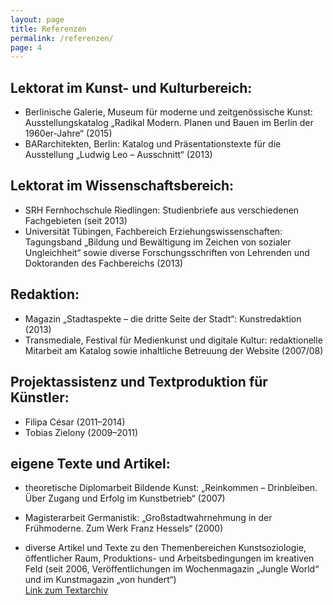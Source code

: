 ```yaml
---
layout: page
title: Referenzen
permalink: /referenzen/
page: 4
---
```



## Lektorat im Kunst- und Kulturbereich:

* Berlinische Galerie, Museum für moderne und zeitgenössische Kunst: Ausstellungskatalog „Radikal Modern. Planen und Bauen im Berlin der 1960er-Jahre“ (2015)
* BARarchitekten, Berlin: Katalog und Präsentationstexte für die Ausstellung „Ludwig Leo – Ausschnitt“ (2013)

## Lektorat im Wissenschaftsbereich:
- SRH Fernhochschule Riedlingen: Studienbriefe aus verschiedenen Fachgebieten (seit 2013)
- Universität Tübingen, Fachbereich Erziehungswissenschaften: Tagungsband „Bildung und Bewältigung im Zeichen von sozialer Ungleichheit“ sowie diverse Forschungsschriften von Lehrenden und Doktoranden des Fachbereichs (2013)

## Redaktion:
- Magazin „Stadtaspekte – die dritte Seite der Stadt“: Kunstredaktion (2013)
- Transmediale, Festival für Medienkunst und digitale Kultur: redaktionelle Mitarbeit am Katalog sowie inhaltliche Betreuung der Website (2007/08)

## Projektassistenz und Textproduktion für Künstler:

- Filipa César (2011–2014)
- Tobias Zielony (2009–2011)

## eigene Texte und Artikel:
- theoretische Diplomarbeit Bildende Kunst: „Reinkommen – Drinbleiben. Über Zugang und Erfolg im Kunstbetrieb“ (2007)

- Magisterarbeit Germanistik: „Großstadtwahrnehmung in der Frühmoderne. Zum Werk Franz Hessels“ (2000)

- diverse Artikel und Texte zu den Themenbereichen Kunstsoziologie, öffentlicher Raum, Produktions- und Arbeitsbedingungen im kreativen Feld (seit 2006, Veröffentlichungen im Wochenmagazin „Jungle World“ und im Kunstmagazin „von hundert“)   
[Link zum Textarchiv]( http://trafo-m.de/dianaartus/?page_id=34)
